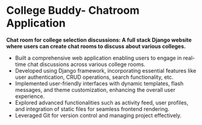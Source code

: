 # College Buddy- Chatroom Application

**Chat room for college selection discussions: A full stack Django website where users can create chat rooms to discuss about various colleges.**

- Built a comprehensive web application enabling users to engage in real-time chat discussions across various college rooms.
- Developed using Django framework, incorporating essential features like user authentication, CRUD operations, search functionality, etc.
- Implemented user-friendly interfaces with dynamic templates, flash messages, and theme customization, enhancing the overall user experience.
- Explored advanced functionalities such as activity feed, user profiles, and integration of static files for seamless frontend rendering.
- Leveraged Git for version control and managing project effectively.



